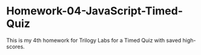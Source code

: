 # Homework-04-JavaScript-Timed-Quiz
This is my 4th homework for Trilogy Labs for a Timed Quiz with saved high-scores. 
